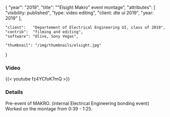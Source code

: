 {
	"year": "2019",
	"title": "\"Elsight Makro\" event montage",
	"attributes": [
		"visibility: published",
		"type: video editing",
		"client: dte ui 2019",
		"year: 2019"
	],
	
	"client":   "Departement of Electrical Engineering UI, class of 2019",
	"contrib":  "filming and editing",
	"software": "Olive, Sony Vegas",
	
	"thumbnail": "/img/thumbnails/elsight.jpg"
}

### Video
{{< youtube fz4YCfoK7mQ >}}

### Details
Pre-event of MAKRO. (internal Electrical Engineering bonding event) Worked on the montage from 0:39 - 1:25.
